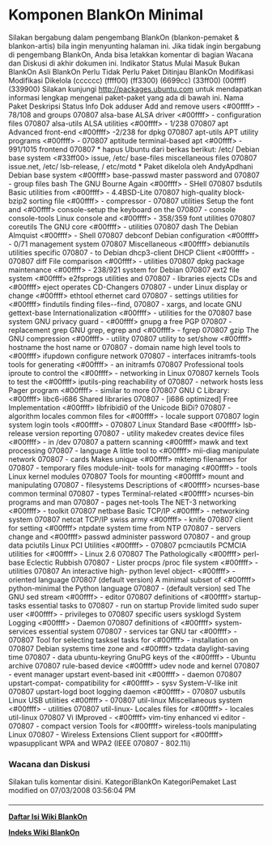 # Komponen BlankOn Minimal
Silakan bergabung dalam pengembang BlankOn (​blankon-pemaket & ​blankon-artis)
bila ingin menyunting halaman ini. Jika tidak ingin bergabung di pengembang
BlankOn, Anda bisa letakkan komentar di bagian Wacana dan Diskusi di akhir
dokumen ini.
Indikator
Status
Mulai     Masuk    Bukan BlankOn Asli BlankOn Perlu      Tidak Perlu Paket
Ditinjau  BlankOn                             Modifikasi Modifikasi  Dikelola
(cccccc)  (ffff00) (ff3300)      (6699cc)     (33ff00)   (00ffff)    (339900)
Silakan kunjungi ​http://packages.ubuntu.com untuk mendapatkan informasi
lengkap mengenai paket-paket yang ada di bawah ini.
Nama Paket      Deskripsi            Status    Info             Dok
adduser         Add and remove users <#00ffff> -                ​78/108
                and groups           070807
alsa-base       ALSA driver          <#00ffff> -
                configuration files  070807
alsa-utils      ALSA utilities       <#00ffff> -                ​1/238
                                     070807
apt             Advanced front-end   <#00ffff> -                ​2/238
                for dpkg             070807
apt-utils       APT utility programs <#00ffff> -
                                     070807
aptitude        terminal-based apt   <#00ffff> -                ​991/1015
                frontend             070807
                                               * hapus Ubuntu
                                               dari berkas
                                               berikut: /etc/
                Debian base system   <#33ff00> issue, /etc/
base-files      miscellaneous files  070807    issue.net, /etc/
                                               lsb-release, /
                                               etc/motd
                                               * Paket dikelola
                                               oleh AndyApdhani
                Debian base system   <#00ffff>
base-passwd     master password and  070807    -
                group files
bash            The GNU Bourne Again <#00ffff> -
                SHell                070807
bsdutils        Basic utilities from <#00ffff> -
                4.4BSD-Lite          070807
                high-quality block-
bzip2           sorting file         <#00ffff> -
                compressor -         070807
                utilities
                Setup the font and   <#00ffff>
console-setup   the keyboard on the  070807    -
                console
console-tools   Linux console and    <#00ffff> -                ​358/359
                font utilities       070807
coreutils       The GNU core         <#00ffff> -
                utilities            070807
dash            The Debian Almquist  <#00ffff> -
                Shell                070807
debconf         Debian configuration <#00ffff> -                ​0/71
                management system    070807
                Miscellaneous        <#00ffff>
debianutils     utilities specific   070807    -
                to Debian
dhcp3-client    DHCP Client          <#00ffff> -
                                     070807
diff            File comparison      <#00ffff> -
                utilities            070807
dpkg            package maintenance  <#00ffff> -                ​238/921
                system for Debian    070807
                ext2 file system     <#00ffff>
e2fsprogs       utilities and        070807    -
                libraries
                ejects CDs and       <#00ffff>
eject           operates CD-Changers 070807    -
                under Linux
                display or change    <#00ffff>
ethtool         ethernet card        070807    -
                settings
                utilities for        <#00ffff>
findutils       finding files--find, 070807    -
                xargs, and locate
                GNU
gettext-base    Internationalization <#00ffff> -
                utilities for the    070807
                base system
                GNU privacy guard -  <#00ffff>
gnupg           a free PGP           070807    -
                replacement
grep            GNU grep, egrep and  <#00ffff> -
                fgrep                070807
gzip            The GNU compression  <#00ffff> -
                utility              070807
                utility to set/show  <#00ffff>
hostname        the host name or     070807    -
                domain name
                high level tools to  <#00ffff>
ifupdown        configure network    070807    -
                interfaces
initramfs-tools tools for generating <#00ffff> -
                an initramfs         070807
                Professional tools
iproute         to control the       <#00ffff> -
                networking in Linux  070807
                kernels
                Tools to test the    <#00ffff>
iputils-ping    reachability of      070807    -
                network hosts
less            Pager program        <#00ffff> -
                similar to more      070807
                GNU C Library:       <#00ffff>
libc6-i686      Shared libraries     070807    -
                [i686 optimized]
                Free Implementation  <#00ffff>
libfribidi0     of the Unicode BiDi? 070807    -
                algorithm
locales         common files for     <#00ffff> -
                locale support       070807
login           system login tools   <#00ffff> -
                                     070807
                Linux Standard Base  <#00ffff>
lsb-release     version reporting    070807    -
                utility
makedev         creates device files <#00ffff> -
                in /dev              070807
                a pattern scanning   <#00ffff>
mawk            and text processing  070807    -
                language
                A little tool to     <#00ffff>
mii-diag        manipulate network   070807    -
                cards
                Makes unique         <#00ffff>
mktemp          filenames for        070807    -
                temporary files
module-init-    tools for managing   <#00ffff> -
tools           Linux kernel modules 070807
                Tools for mounting   <#00ffff>
mount           and manipulating     070807    -
                filesystems
                Descriptions of      <#00ffff>
ncurses-base    common terminal      070807    -
                types
                Terminal-related     <#00ffff>
ncurses-bin     programs and man     070807    -
                pages
net-tools       The NET-3 networking <#00ffff> -
                toolkit              070807
netbase         Basic TCP/IP         <#00ffff> -
                networking system    070807
netcat          TCP/IP swiss army    <#00ffff> -
                knife                070807
                client for setting   <#00ffff>
ntpdate         system time from NTP 070807    -
                servers
                change and           <#00ffff>
passwd          administer password  070807    -
                and group data
pciutils        Linux PCI Utilities  <#00ffff> -
                                     070807
pcmciautils     PCMCIA utilities for <#00ffff> -
                Linux 2.6            070807
                The Pathologically   <#00ffff>
perl-base       Eclectic Rubbish     070807    -
                Lister
procps          /proc file system    <#00ffff> -
                utilities            070807
                An interactive high-
python          level object-        <#00ffff> -
                oriented language    070807
                (default version)
                A minimal subset of  <#00ffff>
python-minimal  the Python language  070807    -
                (default version)
sed             The GNU sed stream   <#00ffff> -
                editor               070807
                definitions of       <#00ffff>
startup-tasks   essential tasks to   070807    -
                run on startup
                Provide limited
sudo            super user           <#00ffff> -
                privileges to        070807
                specific users
sysklogd        System Logging       <#00ffff> -
                Daemon               070807
                definitions of       <#00ffff>
system-services essential system     070807    -
                services
tar             GNU tar              <#00ffff> -
                                     070807
                Tool for selecting
tasksel         tasks for            <#00ffff> -
                installation on      070807
                Debian systems
                time zone and        <#00ffff>
tzdata          daylight-saving time 070807    -
                data
ubuntu-keyring  GnuPG keys of the    <#00ffff> -
                Ubuntu archive       070807
                rule-based device    <#00ffff>
udev            node and kernel      070807    -
                event manager
upstart         event-based init     <#00ffff> -
                daemon               070807
upstart-compat- compatibility for    <#00ffff> -
sysv            System-V-like init   070807
upstart-logd    boot logging daemon  <#00ffff> -
                                     070807
usbutils        Linux USB utilities  <#00ffff> -
                                     070807
util-linux      Miscellaneous system <#00ffff> -
                utilities            070807
util-linux-     Locales files for    <#00ffff> -
locales         util-linux           070807
                Vi IMproved -        <#00ffff>
vim-tiny        enhanced vi editor - 070807    -
                compact version
                Tools for            <#00ffff>
wireless-tools  manipulating Linux   070807    -
                Wireless Extensions
                Client support for   <#00ffff>
wpasupplicant   WPA and WPA2 (IEEE   070807    -
                802.11i)
### Wacana dan Diskusi
Silakan tulis komentar disini.
KategoriBlankOn KategoriPemaket
Last modified on 07/03/2008 03:56:04 PM
#### 
    
 
 
 
 
 
---
[**Daftar Isi Wiki BlankOn**](/DaftarIsi/README.md)
 
[**Indeks Wiki BlankOn**](/Indeks.md)
